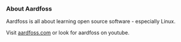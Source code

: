 ### About Aardfoss


Aardfoss is all about learning open source software - especially Linux.

Visit 
[aardfoss.com](https://aardfoss.com)
or
look for aardfoss on youtube.
